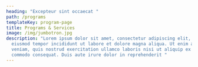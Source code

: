 ```yaml
---
heading: "Excepteur sint occaecat "
path: /programs
templateKey: program-page
title: Programs & Services
image: /img/jumbotron.jpg
description: "Lorem ipsum dolor sit amet, consectetur adipiscing elit, sed do
  eiusmod tempor incididunt ut labore et dolore magna aliqua. Ut enim ad minim
  veniam, quis nostrud exercitation ullamco laboris nisi ut aliquip ex ea
  commodo consequat. Duis aute irure dolor in reprehenderit "
---
```

